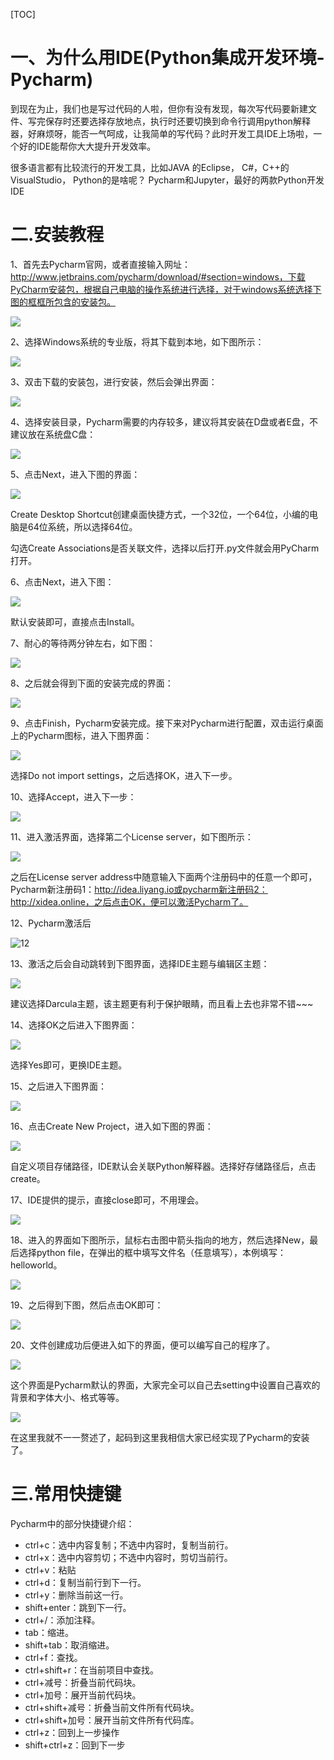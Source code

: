 [TOC]

# 一、为什么用IDE(Python集成开发环境-Pycharm)

到现在为止，我们也是写过代码的人啦，但你有没有发现，每次写代码要新建文件、写完保存时还要选择存放地点，执行时还要切换到命令行调用python解释器，好麻烦呀，能否一气呵成，让我简单的写代码？此时开发工具IDE上场啦，一个好的IDE能帮你大大提升开发效率。

很多语言都有比较流行的开发工具，比如JAVA 的Eclipse， C#，C++的VisualStudio， Python的是啥呢？ Pycharm和Jupyter，最好的两款Python开发IDE



# 二.安装教程

1、首先去Pycharm官网，或者直接输入网址：http://www.jetbrains.com/pycharm/download/#section=windows，下载PyCharm安装包，根据自己电脑的操作系统进行选择，对于windows系统选择下图的框框所包含的安装包。

![](https://img2020.cnblogs.com/blog/1972482/202003/1972482-20200319213529261-2038341401.png)

2、选择Windows系统的专业版，将其下载到本地，如下图所示：

![](https://img2020.cnblogs.com/blog/1972482/202003/1972482-20200319213534412-1827603212.png)

3、双击下载的安装包，进行安装，然后会弹出界面：

![](https://img2020.cnblogs.com/blog/1972482/202003/1972482-20200319213539339-1784137419.png)

4、选择安装目录，Pycharm需要的内存较多，建议将其安装在D盘或者E盘，不建议放在系统盘C盘：

![](https://img2020.cnblogs.com/blog/1972482/202003/1972482-20200319213544167-751521527.png)

5、点击Next，进入下图的界面：

![](https://img2020.cnblogs.com/blog/1972482/202003/1972482-20200319213753605-221443263.png)

Create Desktop Shortcut创建桌面快捷方式，一个32位，一个64位，小编的电脑是64位系统，所以选择64位。

勾选Create Associations是否关联文件，选择以后打开.py文件就会用PyCharm打开。

6、点击Next，进入下图：

![](https://img2020.cnblogs.com/blog/1972482/202003/1972482-20200319213758599-437339734.png)

默认安装即可，直接点击Install。

7、耐心的等待两分钟左右，如下图：

![](https://img2020.cnblogs.com/blog/1972482/202003/1972482-20200319214351775-264512239.png)

8、之后就会得到下面的安装完成的界面：

![](https://img2020.cnblogs.com/blog/1972482/202003/1972482-20200319214358048-1348834996.png)

9、点击Finish，Pycharm安装完成。接下来对Pycharm进行配置，双击运行桌面上的Pycharm图标，进入下图界面：

![](https://img2020.cnblogs.com/blog/1972482/202003/1972482-20200319214435094-1109736754.png)

选择Do not import settings，之后选择OK，进入下一步。

10、选择Accept，进入下一步：

![](https://img2020.cnblogs.com/blog/1972482/202003/1972482-20200319214455798-1021418920.png)

11、进入激活界面，选择第二个License server，如下图所示：

![](https://img2020.cnblogs.com/blog/1972482/202003/1972482-20200319214515071-1445993571.png)

之后在License server address中随意输入下面两个注册码中的任意一个即可，Pycharm新注册码1：http://idea.liyang.io或pycharm新注册码2：http://xidea.online，之后点击OK，便可以激活Pycharm了。

12、Pycharm激活后

![12](https://img2020.cnblogs.com/blog/1972482/202003/1972482-20200319214530264-2036118225.png)

13、激活之后会自动跳转到下图界面，选择IDE主题与编辑区主题：

![](https://img2020.cnblogs.com/blog/1972482/202003/1972482-20200319214538579-1873220268.png)

建议选择Darcula主题，该主题更有利于保护眼睛，而且看上去也非常不错~~~

14、选择OK之后进入下图界面：

![](https://img2020.cnblogs.com/blog/1972482/202003/1972482-20200319214545895-2065167278.png)

选择Yes即可，更换IDE主题。

15、之后进入下图界面：

![](https://img2020.cnblogs.com/blog/1972482/202003/1972482-20200319214553198-1943968848.png)

16、点击Create New Project，进入如下图的界面：

![](https://img2020.cnblogs.com/blog/1972482/202003/1972482-20200319214642852-210711844.png)

自定义项目存储路径，IDE默认会关联Python解释器。选择好存储路径后，点击create。

17、IDE提供的提示，直接close即可，不用理会。

![](https://img2020.cnblogs.com/blog/1972482/202003/1972482-20200319214647931-1849161064.png)

18、进入的界面如下图所示，鼠标右击图中箭头指向的地方，然后选择New，最后选择python file，在弹出的框中填写文件名（任意填写），本例填写：helloworld。

![](https://img2020.cnblogs.com/blog/1972482/202003/1972482-20200319214657850-2081213377.png)

19、之后得到下图，然后点击OK即可：

![](https://img2020.cnblogs.com/blog/1972482/202003/1972482-20200319214735518-686867707.png)

20、文件创建成功后便进入如下的界面，便可以编写自己的程序了。

![](https://img2020.cnblogs.com/blog/1972482/202003/1972482-20200319214739934-290042001.png)

这个界面是Pycharm默认的界面，大家完全可以自己去setting中设置自己喜欢的背景和字体大小、格式等等。

![](https://img2020.cnblogs.com/blog/1972482/202003/1972482-20200319214744189-135592221.png)

在这里我就不一一赘述了，起码到这里我相信大家已经实现了Pycharm的安装了。



# 三.常用快捷键

Pycharm中的部分快捷键介绍：

- ctrl+c：选中内容复制；不选中内容时，复制当前行。
- ctrl+x：选中内容剪切；不选中内容时，剪切当前行。
- ctrl+v：粘贴
- ctrl+d：复制当前行到下一行。
- ctrl+y：删除当前这一行。
- shift+enter：跳到下一行。
- ctrl+/：添加注释。
- tab：缩进。
- shift+tab：取消缩进。
- ctrl+f：查找。
- ctrl+shift+r：在当前项目中查找。
- ctrl+减号：折叠当前代码块。
- ctrl+加号：展开当前代码块。
- ctrl+shift+减号：折叠当前文件所有代码块。
- ctrl+shift+加号：展开当前文件所有代码库。
- ctrl+z：回到上一步操作
- shift+ctrl+z：回到下一步